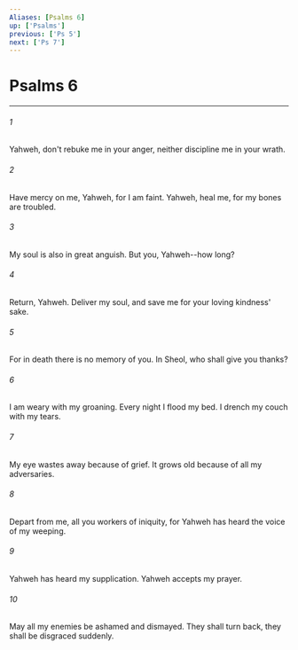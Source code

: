 ```yaml
---
Aliases: [Psalms 6]
up: ['Psalms']
previous: ['Ps 5']
next: ['Ps 7']
---
```

# Psalms 6
***





###### 1 

Yahweh, don't rebuke me in your anger, neither discipline me in your wrath. 



###### 2 

Have mercy on me, Yahweh, for I am faint. Yahweh, heal me, for my bones are troubled. 



###### 3 

My soul is also in great anguish. But you, Yahweh--how long? 



###### 4 

Return, Yahweh. Deliver my soul, and save me for your loving kindness' sake. 



###### 5 

For in death there is no memory of you. In Sheol, who shall give you thanks? 



###### 6 

I am weary with my groaning. Every night I flood my bed. I drench my couch with my tears. 



###### 7 

My eye wastes away because of grief. It grows old because of all my adversaries. 



###### 8 

Depart from me, all you workers of iniquity, for Yahweh has heard the voice of my weeping. 



###### 9 

Yahweh has heard my supplication. Yahweh accepts my prayer. 



###### 10 

May all my enemies be ashamed and dismayed. They shall turn back, they shall be disgraced suddenly.
